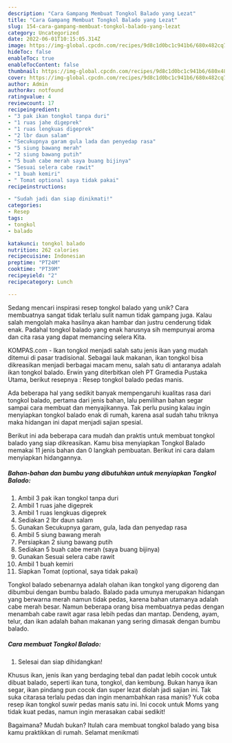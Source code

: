 ```yaml
---
description: "Cara Gampang Membuat Tongkol Balado yang Lezat"
title: "Cara Gampang Membuat Tongkol Balado yang Lezat"
slug: 154-cara-gampang-membuat-tongkol-balado-yang-lezat
category: Uncategorized
date: 2022-06-01T10:15:05.314Z
image: https://img-global.cpcdn.com/recipes/9d8c1d0bc1c941b6/680x482cq70/tongkol-balado-foto-resep-utama.jpg
hideToc: false
enableToc: true
enableTocContent: false
thumbnail: https://img-global.cpcdn.com/recipes/9d8c1d0bc1c941b6/680x482cq70/tongkol-balado-foto-resep-utama.jpg
cover: https://img-global.cpcdn.com/recipes/9d8c1d0bc1c941b6/680x482cq70/tongkol-balado-foto-resep-utama.jpg
author: Admin
authorAv: notfound
ratingvalue: 4
reviewcount: 17
recipeingredient:
- "3 pak ikan tongkol tanpa duri"
- "1 ruas jahe digeprek"
- "1 ruas lengkuas digeprek"
- "2 lbr daun salam"
- "Secukupnya garam gula lada dan penyedap rasa"
- "5 siung bawang merah"
- "2 siung bawang putih"
- "5 buah cabe merah saya buang bijinya"
- "Sesuai selera cabe rawit"
- "1 buah kemiri"
- " Tomat optional saya tidak pakai"
recipeinstructions:

- "Sudah jadi dan siap dinikmati!"
categories:
- Resep
tags:
- tongkol
- balado

katakunci: tongkol balado 
nutrition: 262 calories
recipecuisine: Indonesian
preptime: "PT24M"
cooktime: "PT39M"
recipeyield: "2"
recipecategory: Lunch

---
```





Sedang mencari inspirasi resep tongkol balado yang unik? Cara membuatnya sangat tidak terlalu sulit namun tidak gampang juga. Kalau salah mengolah maka hasilnya akan hambar dan justru cenderung tidak enak. Padahal tongkol balado yang enak harusnya sih mempunyai aroma dan cita rasa yang dapat memancing selera Kita.





KOMPAS.com - Ikan tongkol menjadi salah satu jenis ikan yang mudah ditemui di pasar tradisional. Sebagai lauk makanan, ikan tongkol bisa dikreasikan menjadi berbagai macam menu, salah satu di antaranya adalah ikan tongkol balado. Erwin yang diterbitkan oleh PT Gramedia Pustaka Utama, berikut resepnya : Resep tongkol balado pedas manis.

Ada beberapa hal yang sedikit banyak mempengaruhi kualitas rasa dari tongkol balado, pertama dari jenis bahan, lalu pemilihan bahan segar sampai cara membuat dan menyajikannya. Tak perlu pusing kalau ingin menyiapkan tongkol balado enak di rumah, karena asal sudah tahu triknya maka hidangan ini dapat menjadi sajian spesial.






Berikut ini ada beberapa cara mudah dan praktis untuk membuat tongkol balado yang siap dikreasikan. Kamu bisa menyiapkan Tongkol Balado memakai 11 jenis bahan dan 0 langkah pembuatan. Berikut ini cara dalam menyiapkan hidangannya.

<!--inarticleads1-->

##### Bahan-bahan dan bumbu yang dibutuhkan untuk menyiapkan Tongkol Balado:

1. Ambil 3 pak ikan tongkol tanpa duri
1. Ambil 1 ruas jahe digeprek
1. Ambil 1 ruas lengkuas digeprek
1. Sediakan 2 lbr daun salam
1. Gunakan Secukupnya garam, gula, lada dan penyedap rasa
1. Ambil 5 siung bawang merah
1. Persiapkan 2 siung bawang putih
1. Sediakan 5 buah cabe merah (saya buang bijinya)
1. Gunakan Sesuai selera cabe rawit
1. Ambil 1 buah kemiri
1. Siapkan  Tomat (optional, saya tidak pakai)


Tongkol balado sebenarnya adalah olahan ikan tongkol yang digoreng dan dibumbui dengan bumbu balado. Balado pada umunya merupakan hidangan yang berwarna merah namun tidak pedas, karena bahan utamanya adalah cabe merah besar. Namun beberapa orang bisa membuatnya pedas dengan menambah cabe rawit agar rasa lebih pedas dan mantap. Dendeng, ayam, telur, dan ikan adalah bahan makanan yang sering dimasak dengan bumbu balado. 

<!--inarticleads2-->

##### Cara membuat Tongkol Balado:


1. Selesai dan siap dihidangkan!

Khusus ikan, jenis ikan yang berdaging tebal dan padat lebih cocok untuk dibuat balado, seperti ikan tuna, tongkol, dan kembung. Bukan hanya ikan segar, ikan pindang pun cocok dan super lezat diolah jadi sajian ini. Tak suka citarasa terlalu pedas dan ingin menambahkan rasa manis? Yuk coba resep ikan tongkol suwir pedas manis satu ini. Ini cocok untuk Moms yang tidak kuat pedas, namun ingin merasakan cabai sedikit! 

Bagaimana? Mudah bukan? Itulah cara membuat tongkol balado yang bisa kamu praktikkan di rumah. Selamat menikmati
